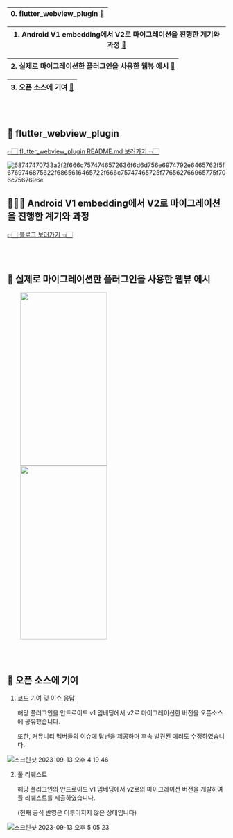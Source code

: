 |0. flutter_webview_plugin [🔻](https://github.com/hardy716/flutter_webview_plugin#-flutter_webview_plugin)|
|---|

|1. Android V1 embedding에서 V2로 마이그레이션을 진행한 계기와 과정 [🔻](https://github.com/hardy716/flutter_webview_plugin#-android-v1-embedding에서-v2로-마이그레이션을-진행한-계기와-과정)|
|---|

|2. 실제로 마이그레이션한 플러그인을 사용한 웹뷰 에시 [🔻](https://github.com/hardy716/flutter_webview_plugin#-실제로-마이그레이션한-플러그인을-사용한-웹뷰-에시)|
|---|

|3. 오픈 소스에 기여 [🔻](https://github.com/hardy716/flutter_webview_plugin#-오픈-소스에-기여)|
|---|

<br></br>

## 📍 flutter_webview_plugin
[👉🏻 flutter_webview_plugin README.md 보러가기 👈🏻](https://github.com/fluttercommunity/flutter_webview_plugin#readme)

![68747470733a2f2f666c7574746572636f6d6d756e6974792e6465762f5f6769746875622f6865616465722f666c75747465725f776562766965775f706c7567696e](https://github.com/hardy716/flutter_webview_plugin/assets/101140679/2aadbd48-f378-4341-bbdf-8cbf056953e7)


## 🧑🏻‍💻 Android V1 embedding에서 V2로 마이그레이션을 진행한 계기와 과정
[👉🏻 블로그 보러가기 👈🏻](https://hardy716.github.io/blog/trouble-shooting/2023-04-19-troubleshooting-3/)

<br></br>

## 📱 실제로 마이그레이션한 플러그인을 사용한 웹뷰 에시
<p align="start">
  <img src="https://github.com/hardy716/flutter_webview_plugin/assets/101140679/5c6efa10-fef7-40fb-b631-a0caf90ea43e" width="200" height="400" hspace="30"> 
  <img src="https://github.com/hardy716/flutter_webview_plugin/assets/101140679/0f257245-3425-4ae6-944f-c0501cec1fc9" width="200" height="400" hspace="30">
</p>

<br></br>


## 🌟 오픈 소스에 기여

1. 코드 기여 및 이슈 응답
  
   해당 플러그인을 안드로이드 v1 임베딩에서 v2로 마이그레이션한 버전을 오픈소스에 공유했습니다.
    
   또한, 커뮤니티 멤버들의 이슈에 답변을 제공하며 후속 발견된 에러도 수정하였습니다.
   
![스크린샷 2023-09-13 오후 4 19 46](https://github.com/hardy716/flutter_webview_plugin/assets/101140679/cb55bbf9-136d-43f1-b05c-087f9a2496b3)

2. 풀 리퀘스트
  
   해당 플러그인의 안드로이드 v1 임베딩에서 v2로의 마이그레이션 버전을 개발하여 풀 리퀘스트를 제출하였습니다.
   
   (현재 공식 반영은 이루어지지 않은 상태입니다)
 
![스크린샷 2023-09-13 오후 5 05 23](https://github.com/hardy716/flutter_webview_plugin/assets/101140679/76b6976a-85d3-47ad-ae01-62bd63c13bb0)
